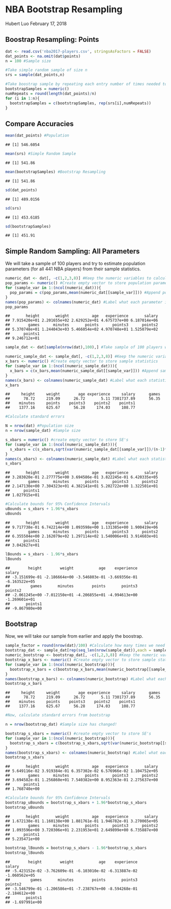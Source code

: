 NBA Bootstrap Resampling
================
Hubert Luo
February 17, 2018

Boostrap Resampling: Points
---------------------------

``` r
dat <- read.csv('nba2017-players.csv', stringsAsFactors = FALSE)
dat_points <- na.omit(dat$points)
n = 100 #Sample size

#Take simple random sample of size n
srs = sample(dat_points,n)

#Take boostrap sample by repeating each entry number of times needed to approximate population
bootstrapSamples = numeric()
numRepeats = round(length(dat_points)/n)
for (i in 1:n){
  bootstrapSamples = c(bootstrapSamples, rep(srs[i],numRepeats))
}
```

Compare Accuracies
------------------

``` r
mean(dat_points) #Population 
```

    ## [1] 546.6054

``` r
mean(srs) #Simple Random Sample
```

    ## [1] 541.86

``` r
mean(bootstrapSamples) #Bootstrap Resampling
```

    ## [1] 541.86

``` r
sd(dat_points)
```

    ## [1] 489.0156

``` r
sd(srs)
```

    ## [1] 453.6185

``` r
sd(bootstrapSamples)
```

    ## [1] 451.91

Simple Random Sampling: All Parameters
--------------------------------------

We will take a sample of 100 players and try to estimate population parameters (for all 441 NBA players) from their sample statistics.

``` r
numeric_dat <- dat[, -c(1,2,3,8)] #Keep the numeric variables to calculate population parameters
pop_params <- numeric() #Create empty vector to store population parameters
for (sample_var in 1:(ncol(numeric_dat))){
  pop_params = c(pop_params,mean(numeric_dat[[sample_var]])) #Append population parameters of each variable to previously created vector
}
names(pop_params) <- colnames(numeric_dat) #Label what each parameter is
pop_params
```

    ##       height       weight          age   experience       salary 
    ## 7.915420e+01 2.201655e+02 2.629252e+01 4.675737e+00 6.187014e+06 
    ##        games      minutes       points      points3      points2 
    ## 5.370748e+01 1.244043e+03 5.466054e+02 4.970748e+01 1.525079e+02 
    ##      points1 
    ## 9.246712e+01

``` r
sample_dat <- dat[sample(nrow(dat),100),] #Take sample of 100 players without replacement

numeric_sample_dat <- sample_dat[, -c(1,2,3,8)] #Keep the numeric variables to calculate sample statistics
x_bars <- numeric() #Create empty vector to store sample statistics
for (sample_var in 1:(ncol(numeric_sample_dat))){
  x_bars = c(x_bars,mean(numeric_sample_dat[[sample_var]])) #Append sample statistic of each variable to previously created vector
}
names(x_bars) <- colnames(numeric_sample_dat) #Label what each statistic is 
x_bars
```

    ##     height     weight        age experience     salary      games 
    ##      78.72     219.09      26.72       5.11 7301737.89      56.35 
    ##    minutes     points    points3    points2    points1 
    ##    1377.16     625.67      56.28     174.03     108.77

``` r
#Calculate standard errors

N = nrow(dat) #Population size
n = nrow(sample_dat) #Sample size

s_xbars = numeric() #create empty vector to store SE's
for (sample_var in 1:(ncol(numeric_sample_dat))){
  s_xbars = c(s_xbars,sqrt(var(numeric_sample_dat[[sample_var]])/(n-1)*((N-n)/N))) #Append SE of each variable to previously created vector
}
names(s_xbars) <- colnames(numeric_sample_dat) #Label what each statistic is 
s_xbars
```

    ##       height       weight          age   experience       salary 
    ## 3.283020e-01 2.277775e+00 3.694586e-01 3.822245e-01 6.420335e+05 
    ##        games      minutes       points      points3      points2 
    ## 2.147130e+00 7.304323e+01 4.382141e+01 5.202722e+00 1.322501e+01 
    ##      points1 
    ## 1.027915e+01

``` r
#Calculate bounds for 95% Confidence Intervals
uBounds = s_xbars + 1.96*s_xbars
uBounds
```

    ##       height       weight          age   experience       salary 
    ## 9.717738e-01 6.742214e+00 1.093598e+00 1.131385e+00 1.900419e+06 
    ##        games      minutes       points      points3      points2 
    ## 6.355504e+00 2.162079e+02 1.297114e+02 1.540006e+01 3.914603e+01 
    ##      points1 
    ## 3.042627e+01

``` r
lBounds = s_xbars - 1.96*s_xbars
lBounds
```

    ##        height        weight           age    experience        salary 
    ## -3.151699e-01 -2.186664e+00 -3.546803e-01 -3.669356e-01 -6.163522e+05 
    ##         games       minutes        points       points3       points2 
    ## -2.061245e+00 -7.012150e+01 -4.206855e+01 -4.994613e+00 -1.269601e+01 
    ##       points1 
    ## -9.867980e+00

Bootstrap
---------

Now, we will take our sample from earlier and apply the boostrap.

``` r
sample_factor = round(nrow(dat)/100) #Calculate how many times we need to repeat each observation
bootstrap_dat <- sample_dat[rep(seq_len(nrow(sample_dat)),each = sample_factor),] #Repeats each row sample_factor number of times
numeric_bootstrap <- bootstrap_dat[, -c(1,2,3,8)] #Keep the numeric variables to calculate sample statistics
bootstrap_x_bars <- numeric() #Create empty vector to store sample statistics
for (sample_var in 1:(ncol(numeric_bootstrap))){
  bootstrap_x_bars = c(bootstrap_x_bars,mean(numeric_bootstrap[[sample_var]])) #Append sample statistic of each variable to previously created vector
}
names(bootstrap_x_bars) <- colnames(numeric_bootstrap) #Label what each statistic is 
bootstrap_x_bars
```

    ##     height     weight        age experience     salary      games 
    ##      78.72     219.09      26.72       5.11 7301737.89      56.35 
    ##    minutes     points    points3    points2    points1 
    ##    1377.16     625.67      56.28     174.03     108.77

``` r
#Now, calculate standard errors from bootstrap

n = nrow(bootstrap_dat) #Sample size has changed!

bootstrap_s_xbars = numeric() #create empty vector to store SE's
for (sample_var in 1:(ncol(numeric_bootstrap))){
  bootstrap_s_xbars = c(bootstrap_s_xbars,sqrt(var(numeric_bootstrap[[sample_var]])/(n-1)*((N-n)/N))) #Append SE of each variable to previously created vector
}
names(bootstrap_s_xbars) <- colnames(numeric_bootstrap) #Label what each statistic is 
bootstrap_s_xbars
```

    ##       height       weight          age   experience       salary 
    ## 5.649116e-02 3.919384e-01 6.357302e-02 6.576966e-02 1.104752e+05 
    ##        games      minutes       points      points3      points2 
    ## 3.694582e-01 1.256860e+01 7.540382e+00 8.952363e-01 2.275637e+00 
    ##      points1 
    ## 1.768740e+00

``` r
#Calculate bounds for 95% Confidence Intervals
bootstrap_uBounds = bootstrap_s_xbars + 1.96*bootstrap_s_xbars
bootstrap_uBounds
```

    ##       height       weight          age   experience       salary 
    ## 1.672138e-01 1.160138e+00 1.881761e-01 1.946782e-01 3.270065e+05 
    ##        games      minutes       points      points3      points2 
    ## 1.093596e+00 3.720306e+01 2.231953e+01 2.649899e+00 6.735887e+00 
    ##      points1 
    ## 5.235471e+00

``` r
bootstrap_lBounds = bootstrap_s_xbars - 1.96*bootstrap_s_xbars
bootstrap_lBounds
```

    ##        height        weight           age    experience        salary 
    ## -5.423152e-02 -3.762609e-01 -6.103010e-02 -6.313887e-02 -1.060562e+05 
    ##         games       minutes        points       points3       points2 
    ## -3.546799e-01 -1.206586e+01 -7.238767e+00 -8.594268e-01 -2.184612e+00 
    ##       points1 
    ## -1.697991e+00
